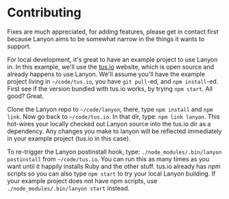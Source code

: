 # Contributing

Fixes are much appreciated, for adding features, please get in contact first because Lanyon aims to be somewhat narrow in the things
it wants to support.

For local development, it's great to have an example project to use Lanyon in. In this example, we'll use the [tus.io](http://tus.io) website, which is open source and already happens to use Lanyon. We'll assume you'll have the example project living in `~/code/tus.io`, you have `git pull`-ed, and `npm install`-ed. First see if the version bundled with tus.io works, by trying `npm start`. All good? Great.

Clone the Lanyon repo to `~/code/lanyon`, there, type `npm install` and `npm link`. Now go back to `~/code/tus.io`. In that dir, type: `npm link lanyon`. This hot-wires your locally checked out Lanyon source into the tus.io dir as a dependency. Any changes you make to lanyon will be reflected immediately in your example project (tus.io in this case).

To re-trigger the Lanyon postinstall hook, type: `./node_modules/.bin/lanyon postinstall` from `~/code/tus.io`. You can run this as many times as you want until it happily installs Ruby and the other stuff. tus.io already has npm scripts so you can also type `npm start` to try your local Lanyon building. If your example project does not have npm scripts, use `./node_modules/.bin/lanyon start` instead.
